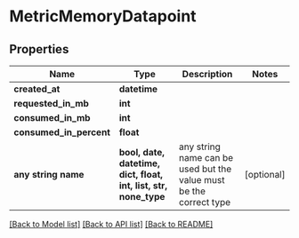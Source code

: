 # MetricMemoryDatapoint


## Properties
Name | Type | Description | Notes
------------ | ------------- | ------------- | -------------
**created_at** | **datetime** |  | 
**requested_in_mb** | **int** |  | 
**consumed_in_mb** | **int** |  | 
**consumed_in_percent** | **float** |  | 
**any string name** | **bool, date, datetime, dict, float, int, list, str, none_type** | any string name can be used but the value must be the correct type | [optional]

[[Back to Model list]](../README.md#documentation-for-models) [[Back to API list]](../README.md#documentation-for-api-endpoints) [[Back to README]](../README.md)


